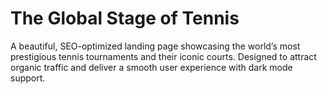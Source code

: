 # The Global Stage of Tennis

A beautiful, SEO-optimized landing page showcasing the world’s most prestigious tennis tournaments and their iconic courts. Designed to attract organic traffic and deliver a smooth user experience with dark mode support.
